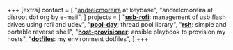 +++
[extra]
contact = [
    "[andrelcmoreira](https://keybase.io/andrelcmoreira) at keybase",
    "andrelcmoreira at disroot dot org by e-mail",
]
projects = [
    "**[usb-rofi](https://github.com/andrelcmoreira/usb-rofi.git)**: management of usb flash drives using rofi and udev",
    "**[pool-day](https://github.com/andrelcmoreira/pool-day.git)**: thread pool library",
    "**[rsh](https://github.com/andrelcmoreira/rsh.git)**: simple and portable reverse shell",
    "**[host-provisioner](https://github.com/andrelcmoreira/host-provisioner.git)**: ansible playbook to provision my hosts",
    "**[dotfiles](https://github.com/andrelcmoreira/configs.git)**: my environment dotfiles",
]
+++
